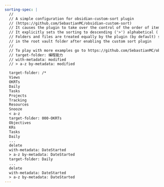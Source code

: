 ```yaml
---
sorting-spec: |
  //
  // A simple configuration for obsidian-custom-sort plugin
  // (https://github.com/SebastianMC/obsidian-custom-sort)
  // It causes the plugin to take over the control of the order of items in the root folder ('/') of the vault
  // It explicitly sets the sorting to descending ('>') alphabetical ('a-z')
  // Folders and files are treated equally by the plugin (by default) so expect them intermixed
  // in the root vault folder after enabling the custom sort plugin
  // 
  // To play with more examples go to https://github.com/SebastianMC/obsidian-custom-sort#readme
  // target-folder: 编程能力
  // with-metadata: modified
  // > a-z by-metadata: modified

  target-folder: /*
  Views
  OKRTs
  Daily
  Tasks
  Projects
  Tracking
  Resources
  Snooze
  < a-z 
  target-folder: 000-OKRTs
  Objectives
  KRs
  Tasks
  Daily
  ...
  delete
  with-metadata: DateStarted
  > a-z by-metadata: DateStarted
  target-folder: Daily
  ...
  delete
  with-metadata: DateStarted
  > a-z by-metadata: DateStarted
---
```


